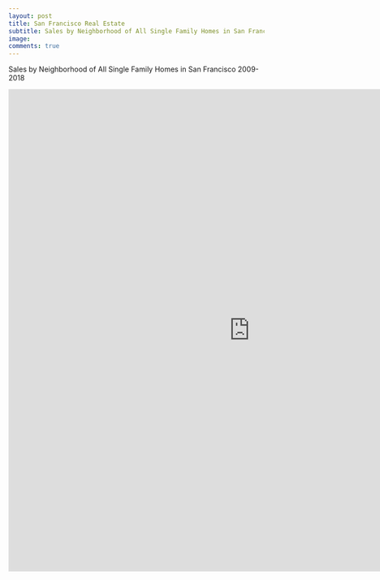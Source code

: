```yaml
---
layout: post
title: San Francisco Real Estate
subtitle: Sales by Neighborhood of All Single Family Homes in San Francisco 2009-2018
image:
comments: true
---
```


Sales by Neighborhood of All Single Family Homes in San Francisco 2009-2018

<iframe src="https://sf-real-estate.herokuapp.com/SF_Real_Estate_Project" width="950" height="950" style="border: none;"></iframe>
